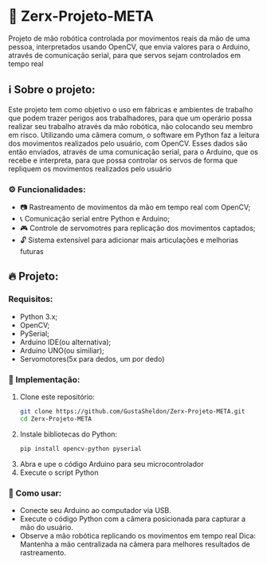 # 🤖 Zerx-Projeto-META

  Projeto de mão robótica controlada por movimentos reais da mão de uma pessoa, interpretados usando OpenCV, que envia valores para o Arduino, através de comunicação serial, para que servos sejam controlados em tempo real
  
## ℹ️ Sobre o projeto:
  Este projeto tem como objetivo o uso em fábricas e ambientes de trabalho que podem trazer perigos aos trabalhadores, para que um operário possa realizar seu trabalho através da mão robótica, não colocando seu membro em risco.
  Utilizando uma câmera comum, o software em Python faz a leitura dos movimentos realizados pelo usuário, com OpenCV.
  Esses dados são então enviados, através de uma comunicação serial, para o Arduino, que os recebe e interpreta, para que possa controlar os servos de forma que repliquem os movimentos realizados pelo usuário
  
### ⚙️ Funcionalidades:
  - 📷 Rastreamento de movimentos da mão em tempo real com OpenCV;
  - 📞 Comunicação serial entre Python e Arduino;
  - 🎮 Controle de servomotres para replicação dos movimentos captados;
  - 🔓 Sistema extensível para adicionar mais articulações e melhorias futuras

## 🔥 Projeto:

### Requisitos:
  - Python 3.x;
  - OpenCV;
  - PySerial;
  - Arduino IDE(ou alternativa);
  - Arduino UNO(ou similiar);
  - Servomotores(5x para dedos, um por dedo)

### 🧩 Implementação:
  1. Clone este repositório:
      ```bash
     git clone https://github.com/GustaSheldon/Zerx-Projeto-META.git
     cd Zerx-Projeto-META
  2. Instale bibliotecas do Python:
     ```bash
     pip install opencv-python pyserial
  3. Abra e upe o código Arduino para seu microcontrolador
  4. Execute o script Python

### 🚀 Como usar:
  - Conecte seu Arduino ao computador via USB.
  - Execute o código Python com a câmera posicionada para capturar a mão do usuário.
  - Observe a mão robótica replicando os movimentos em tempo real
  Dica: Mantenha a mão centralizada na câmera para melhores resultados de rastreamento.
